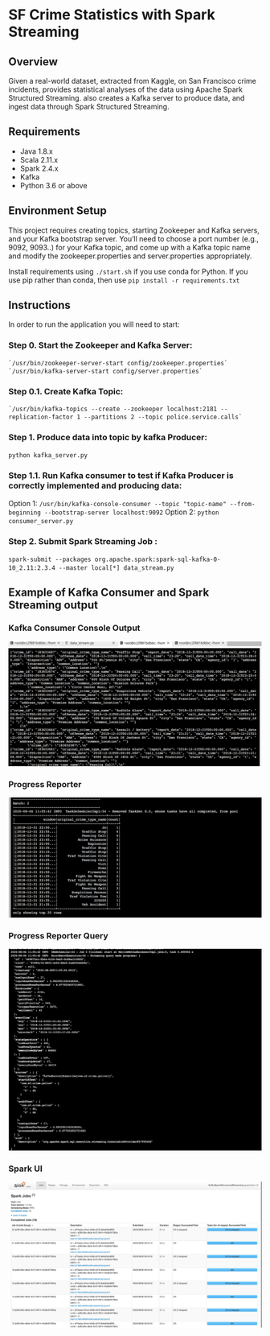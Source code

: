 # SF Crime Statistics with Spark Streaming

## Overview 

Given a real-world dataset, extracted from Kaggle, on San Francisco crime incidents, provides statistical analyses of the data using Apache Spark Structured Streaming. also creates a Kafka server to produce data, and ingest data through Spark Structured Streaming. 

## Requirements

* Java 1.8.x
* Scala 2.11.x
* Spark 2.4.x
* Kafka
* Python 3.6 or above

## Environment Setup
This project requires creating topics, starting Zookeeper and Kafka servers, and your Kafka bootstrap server. You’ll need to choose a port number (e.g., 9092, 9093..) for your Kafka topic, and come up with a Kafka topic name and modify the zookeeper.properties and server.properties appropriately.

Install requirements using `./start.sh` if you use conda for Python. If you use pip rather than conda, then use `pip install -r requirements.txt`

## Instructions

In order to run the application you will need to start:

### Step 0. Start the Zookeeper and Kafka Server:
```
`/usr/bin/zookeeper-server-start config/zookeeper.properties`
`/usr/bin/kafka-server-start config/server.properties`
```

### Step 0.1. Create Kafka Topic:
```
`/usr/bin/kafka-topics --create --zookeeper localhost:2181 --replication-factor 1 --partitions 2 --topic police.service.calls`
```

### Step 1. Produce data into topic by kafka Producer:
`python kafka_server.py`

### Step 1.1. Run Kafka consumer to test if Kafka Producer is correctly implemented and producing data:

Option 1: `/usr/bin/kafka-console-consumer --topic "topic-name" --from-beginning --bootstrap-server localhost:9092`
Option 2: `python consumer_server.py`

### Step 2. Submit Spark Streaming Job :

`spark-submit --packages org.apache.spark:spark-sql-kafka-0-10_2.11:2.3.4 --master local[*] data_stream.py`

## Example of Kafka Consumer and Spark Streaming output
### Kafka Consumer Console Output

![kafka consumer output](https://github.com/yogesh17/SF-Crime-Statistics-with-Spark-Streaming/blob/master/Kafka%20Console%20Consumer%20Output.png)

### Progress Reporter

![progress reporter](https://github.com/yogesh17/SF-Crime-Statistics-with-Spark-Streaming/blob/master/Progress%20Report.png)

### Progress Reporter Query
![progress reporter query](https://github.com/yogesh17/SF-Crime-Statistics-with-Spark-Streaming/blob/master/Progress%20Report%20query.png)


### Spark UI
![spark UI](https://github.com/yogesh17/SF-Crime-Statistics-with-Spark-Streaming/blob/master/Spark%20Streaming%20UI.png)


